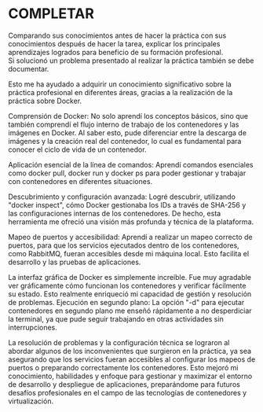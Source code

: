 # COMPLETAR  
Comparando sus conocimientos antes de hacer la práctica con sus conocimientos después de hacer la tarea, explicar los principales aprendizajes logrados para beneficio de su formación profesional.  
Si solucionó un problema presentado al realizar la práctica también se debe documentar.

Esto me ha ayudado a adquirir un conocimiento significativo sobre la práctica profesional en diferentes áreas, gracias a la realización de la práctica sobre Docker.

Comprensión de Docker: No solo aprendí los conceptos básicos, sino que también comprendí el flujo interno de trabajo de los contenedores y las imágenes en Docker. Al saber esto, pude diferenciar entre la descarga de imágenes y la creación real del contenedor, lo cual es fundamental para conocer el ciclo de vida de un contenedor.

Aplicación esencial de la línea de comandos: Aprendí comandos esenciales como docker pull, docker run y docker ps para poder gestionar y trabajar con contenedores en diferentes situaciones.

Descubrimiento y configuración avanzada: Logré descubrir, utilizando "docker inspect", cómo Docker gestionaba los IDs a través de SHA-256 y las configuraciones internas de los contenedores. De hecho, esta herramienta me ofreció una visión más profunda y técnica de la plataforma.

Mapeo de puertos y accesibilidad: Aprendí a realizar un mapeo correcto de puertos, para que los servicios ejecutados dentro de los contenedores, como RabbitMQ, fueran accesibles desde mi máquina local. Esto facilita el desarrollo y las pruebas de aplicaciones.

La interfaz gráfica de Docker es simplemente increíble. Fue muy agradable ver gráficamente cómo funcionan los contenedores y verificar fácilmente su estado. Esto realmente enriqueció mi capacidad de gestión y resolución de problemas. Ejecución en segundo plano: La opción "-d" para ejecutar contenedores en segundo plano me enseñó rápidamente a no desperdiciar la terminal, ya que pude seguir trabajando en otras actividades sin interrupciones.

La resolución de problemas y la configuración técnica se lograron al abordar algunos de los inconvenientes que surgieron en la práctica, ya sea asegurando que los servicios fueran accesibles al configurar los mapeos de puertos o preparando correctamente los contenedores. Esto mejoró mi conocimiento, habilidades y enfoque para gestionar y maximizar el entorno de desarrollo y despliegue de aplicaciones, preparándome para futuros desafíos profesionales en el campo de las tecnologías de contenedores y virtualización.
